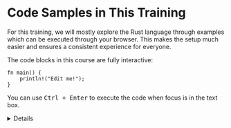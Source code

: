 # Code Samples in This Training

For this training, we will mostly explore the Rust language through examples
which can be executed through your browser. This makes the setup much easier and
ensures a consistent experience for everyone.

The code blocks in this course are fully interactive:

```rust,editable
fn main() {
    println!("Edit me!");
}
```

You can use <kbd>Ctrl + Enter</kbd> to execute the code when focus is in the
text box.

<details>

Most code samples are editable like shown above. A few code samples
are not editable for various reasons:

- The embedded playgrounds cannot execute unit tests. Copy-paste the
  code and open it in the real Playground to demonstrate unit tests.

- The embedded playgrounds lose their state the moment you navigate
  away from the page!

</details>
